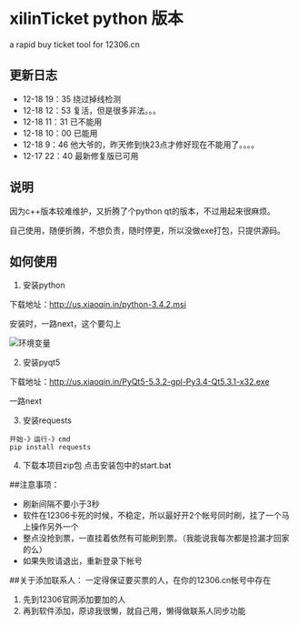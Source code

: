 xilinTicket python 版本
=============

a rapid buy ticket tool for 12306.cn

## 更新日志
* 12-18 19：35 绕过掉线检测
* 12-18 12：53 复活，但是很多非法。。。
* 12-18 11：31 已不能用
* 12-18 10：00 已能用
* 12-18 9：46 他大爷的，昨天修到快23点才修好现在不能用了。。。。
* 12-17 22：40 最新修复版已可用

## 说明
因为c++版本较难维护，又折腾了个python qt的版本，不过用起来很麻烦。

自己使用，随便折腾，不想负责，随时停更，所以没做exe打包，只提供源码。



## 如何使用

1. 安装python

  下载地址：http://us.xiaoqin.in/python-3.4.2.msi

  安装时，一路next，这个要勾上

  ![环境变量](http://note.youdao.com/yws/public/resource/a89d3315f05760e6d535e841a609e63f/92F8FFC02DDA46E3B1A7D2E2D6A5C54A)



2. 安装pyqt5

  下载地址：http://us.xiaoqin.in/PyQt5-5.3.2-gpl-Py3.4-Qt5.3.1-x32.exe 
  
  一路next
  

3. 安装requests
  ```
  开始-》运行-》cmd
  pip install requests
  ```

4. 下载本项目zip包
  点击安装包中的start.bat

##注意事项：
* 刷新间隔不要小于3秒
* 软件在12306卡死的时候，不稳定，所以最好开2个帐号同时刷，挂了一个马上操作另外一个
* 整点没抢到票，一直挂着依然有可能刷到票。（我能说我每次都是捡漏才回家的么）
* 如果失败请退出，重新登录下帐号

##关于添加联系人：
一定得保证要买票的人，在你的12306.cn帐号中存在

1. 先到12306官网添加要加的人
2. 再到软件添加，原谅我很懒，就自己用，懒得做联系人同步功能
